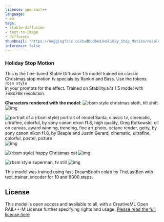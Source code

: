 ```yaml
---
license: openrail++
language:
- en
tags:
- stable-diffusion
- text-to-image
- diffusers
thumbnail: "https://huggingface.co/budbudbud/Holiday_Stop_Motion/resolve/main/Santa.png"
inference: false
---
```


### Holiday Stop Motion

This is the fine-tuned Stable Diffusion 1.5 model trained on classic Christmas stop motion tv specials by Rankin and Bass.
Use the tokens   
`rbsm style`   
 in your prompts for the effect.
Trained on Stability.ai's 1.5 model with 768x768 resolution.

**Characters rendered with the model:**
![rbsm style christmas sloth, tilt shift](https://huggingface.co/budbudbud/Holiday_Stop_Motion/blob/main/Christmas_Sloth.png)
![img](https://huggingface.co/budbudbud/Holiday_Stop_Motion/resolve/main/Christmas_Sloth.png)

![portrait of a (rbsm style) portrait of model Santa, classic tv, cinematic, ultrafine, colorful, by sony canon nikon f1.8, high quality, Greg Rutkowski, oil on canvas, award winning, trending, fine art photo, octane render, getty, by sony canon nikon f1.8, by Beeple and Justin Gerard, cinematic, ultrafine, colorful, poster, picture](https://huggingface.co/budbudbud/Holiday_Stop_Motion/blob/main/Santa.png)
![img](https://huggingface.co/budbudbud/Holiday_Stop_Motion/resolve/main/Santa.png)

![(rbsm style) happy Christmas cat](https://huggingface.co/budbudbud/Holiday_Stop_Motion/blob/main/Christmas_Cat.png)
![img](https://huggingface.co/budbudbud/Holiday_Stop_Motion/resolve/main/Christmas_Cat.png)

![rbsm style superman, tv still](https://huggingface.co/budbudbud/Holiday_Stop_Motion/blob/main/Superman.png)
![img](https://huggingface.co/budbudbud/Holiday_Stop_Motion/resolve/main/Superman.png)

This model was trained using fast-DreamBooth colab by TheLastBen with text_trainer_encoder for 10 and 8000 steps.

## License

This model is open access and available to all, with a CreativeML Open RAIL++-M License further specifying rights and usage.
[Please read the full license here](https://huggingface.co/stabilityai/stable-diffusion-2/blob/main/LICENSE-MODEL)